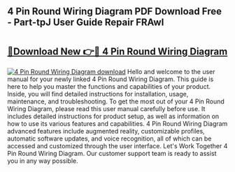 ## 4 Pin Round Wiring Diagram PDF Download Free - Part-tpJ User Guide Repair FRAwI

# <h2><a href="http://dfo547.blite.top/?on=4+Pin+Round+Wiring+Diagram">🔗Download New 👉🔴 4 Pin Round Wiring Diagram</a></h2>

[![4 Pin Round Wiring Diagram download](https://i.imgur.com/lujVjoI.png)](http://dfo547.blite.top/?on=4+Pin+Round+Wiring+Diagram)
Hello and welcome to the user manual for your newly linked 4 Pin Round Wiring Diagram. This guide is here to help you master the functions and capabilities of your product. Inside, you will find detailed instructions for installation, usage, maintenance, and troubleshooting. To get the most out of your 4 Pin Round Wiring Diagram, please read this user manual carefully before use. It includes detailed instructions for product setup, as well as information on how to use its various features and capabilities. 4 Pin Round Wiring Diagram advanced features include augmented reality, customizable profiles, automatic software updates, and voice recognition, all of which can be accessed and customized through the user interface. Let's Work Together 4 Pin Round Wiring Diagram. Our customer support team is ready to assist you in any way possible.
